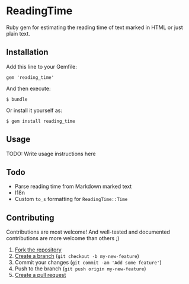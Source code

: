 # ReadingTime

Ruby gem for estimating the reading time of text marked in HTML or just plain text.

## Installation

Add this line to your Gemfile:

    gem 'reading_time'

And then execute:

    $ bundle

Or install it yourself as:

    $ gem install reading_time

## Usage

TODO: Write usage instructions here

## Todo

- Parse reading time from Markdown marked text
- I18n
- Custom `to_s` formatting for `ReadingTime::Time`

## Contributing

Contributions are most welcome! And well-tested and documented contributions are
more welcome than others ;)

1. [Fork the repository][fork]
2. [Create a branch][branch] (`git checkout -b my-new-feature`)
3. Commit your changes (`git commit -am 'Add some feature'`)
4. Push to the branch (`git push origin my-new-feature`)
5. [Create a pull request][pr]

[fork]: http://help.github.com/fork-a-repo/
[branch]: http://learn.github.com/p/branching.html
[pr]: http://help.github.com/send-pull-requests/


